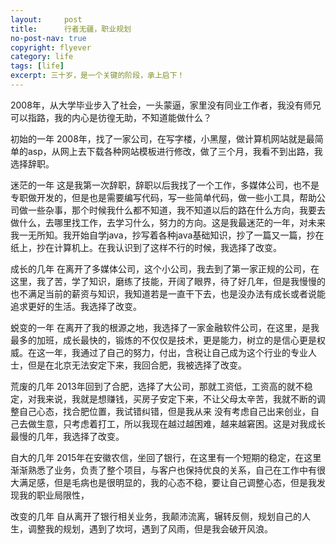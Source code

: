 ```yaml
---
layout:     post
title:      行者无疆，职业规划
no-post-nav: true
copyright: flyever
category: life
tags: [life]
excerpt: 三十岁，是一个关键的阶段，承上启下！
---
```


2008年，从大学毕业步入了社会，一头蒙逼，家里没有同业工作者，我没有师兄可以指路，我的内心是彷徨无助，不知道能做什么？

初始的一年
2008年，找了一家公司，在写字楼，小黑屋，做计算机网站就是最简单的asp，从网上去下载各种网站模板进行修改，做了三个月，我看不到出路，我选择辞职。

迷茫的一年
这是我第一次辞职，辞职以后我找了一个工作，多媒体公司，也不是专职做开发的，但是也是需要编写代码，写一些简单代码，做一些小工具，帮助公司做一些杂事，那个时候我什么都不知道，我不知道以后的路在什么方向，我要去做什么，去哪里找工作，去学习什么，努力的方向。这是我最迷茫的一年，对未来我一无所知。我开始自学java，抄写着各种java基础知识，抄了一篇又一篇，抄在纸上，抄在计算机上。在我认识到了这样不行的时候，我选择了改变。

成长的几年
在离开了多媒体公司，这个小公司，我去到了第一家正规的公司，在这里，我了苦，学了知识，磨练了技能，开阔了眼界，待了好几年，但是我慢慢的也不满足当前的薪资与知识，我知道若是一直干下去，也是没办法有成长或者说能追求更好的生活。我选择了改变。

蜕变的一年
在离开了我的根源之地，我选择了一家金融软件公司，在这里，是我最多的加班，成长最快的，锻炼的不仅仅是技术，更是能力，树立的是信心更是权威。在这一年，我通过了自己的努力，付出，含税让自己成为这个行业的专业人士，但是在北京无法安定下来，我回合肥，我被选择了改变。

荒废的几年
2013年回到了合肥，选择了大公司，那就工资低，工资高的就不稳定，对我来说，我就是想赚钱，买房子安定下来，不让父母太辛苦，我就不断的调整自己心态，找合肥位置，我试错纠错，但是我从来
没有考虑自己出来创业，自己去做生意，只考虑着打工，所以我现在越过越困难，越来越窘困。这是对我成长最慢的几年，我选择了改变。

自大的几年
2015年在安徽农信，坐回了银行，在这里有一个短期的稳定，在这里渐渐熟悉了业务，负责了整个项目，与客户也保持优良的关系，自己在工作中有很大满足感，但是毛病也是很明显的，我的心态不稳，要让自己调整心态，但是我发现我的职业局限性，

改变的几年
自从离开了银行相关业务，我颠沛流离，辗转反侧，规划自己的人生，调整我的规划，遇到了坎坷，遇到了风雨，但是我会破开风浪。